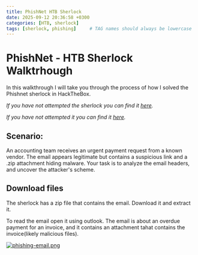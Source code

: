 ```yaml
---
title: PhishNet HTB Sherlock
date: 2025-09-12 20:36:58 +0300
categories: [HTB, sherlock]
tags: [sherlock, phishing]     # TAG names should always be lowercase
---
```


# PhishNet - HTB Sherlock Walktrhough
In this walkthrough I will take you through the process of how I solved the Phishnet sherlock in HackTheBox.  

*If you have not attempted the sherlock you can find it [here](https://app.hackthebox.com/sherlocks/PhishNet).*

*If you have not attempted it you can find it [here](https://app.hackthebox.com/sherlocks/PhishNet).*

## Scenario:
An accounting team receives an urgent payment request from a known vendor. The email appears legitimate but contains a suspicious link and a .zip attachment hiding malware. Your task is to analyze the email headers, and uncover the attacker's scheme.

## Download files
The sherlock has a zip file that contains the email. Download it and extract it.

To read the email open it using outlook. The email is about an overdue payment for an invoice, and it contains an attachment tahat contains the invoice(likely malicious files). 

[![phishing-email.png](https://i.postimg.cc/5Np0K2n1/phishing-email.png)](https://postimg.cc/qzh4z0PZ)

